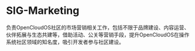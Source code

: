 # SIG-Marketing
负责OpenCloudOS社区的市场营销相关工作，包括不限于品牌建设、内容运营、伙伴拓展与生态共建等，借助活动、公关等营销手段，提升OpenCloudOS在操作系统社区领域的知名度，吸引开发者参与社区建设。
